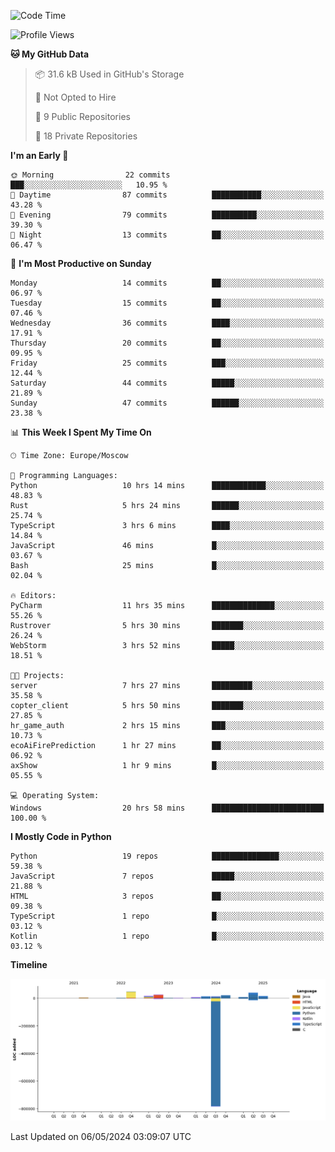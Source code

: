 <!--START_SECTION:waka-->
![Code Time](http://img.shields.io/badge/Code%20Time-316%20hrs%2028%20mins-blue)

![Profile Views](http://img.shields.io/badge/Profile%20Views-0-blue)

**🐱 My GitHub Data** 

> 📦 31.6 kB Used in GitHub's Storage 
 > 
> 🚫 Not Opted to Hire
 > 
> 📜 9 Public Repositories 
 > 
> 🔑 18 Private Repositories 
 > 
**I'm an Early 🐤** 

```text
🌞 Morning                22 commits          ███░░░░░░░░░░░░░░░░░░░░░░   10.95 % 
🌆 Daytime                87 commits          ███████████░░░░░░░░░░░░░░   43.28 % 
🌃 Evening                79 commits          ██████████░░░░░░░░░░░░░░░   39.30 % 
🌙 Night                  13 commits          ██░░░░░░░░░░░░░░░░░░░░░░░   06.47 % 
```
📅 **I'm Most Productive on Sunday** 

```text
Monday                   14 commits          ██░░░░░░░░░░░░░░░░░░░░░░░   06.97 % 
Tuesday                  15 commits          ██░░░░░░░░░░░░░░░░░░░░░░░   07.46 % 
Wednesday                36 commits          ████░░░░░░░░░░░░░░░░░░░░░   17.91 % 
Thursday                 20 commits          ██░░░░░░░░░░░░░░░░░░░░░░░   09.95 % 
Friday                   25 commits          ███░░░░░░░░░░░░░░░░░░░░░░   12.44 % 
Saturday                 44 commits          █████░░░░░░░░░░░░░░░░░░░░   21.89 % 
Sunday                   47 commits          ██████░░░░░░░░░░░░░░░░░░░   23.38 % 
```


📊 **This Week I Spent My Time On** 

```text
🕑︎ Time Zone: Europe/Moscow

💬 Programming Languages: 
Python                   10 hrs 14 mins      ████████████░░░░░░░░░░░░░   48.83 % 
Rust                     5 hrs 24 mins       ██████░░░░░░░░░░░░░░░░░░░   25.74 % 
TypeScript               3 hrs 6 mins        ████░░░░░░░░░░░░░░░░░░░░░   14.84 % 
JavaScript               46 mins             █░░░░░░░░░░░░░░░░░░░░░░░░   03.67 % 
Bash                     25 mins             █░░░░░░░░░░░░░░░░░░░░░░░░   02.04 % 

🔥 Editors: 
PyCharm                  11 hrs 35 mins      ██████████████░░░░░░░░░░░   55.26 % 
Rustrover                5 hrs 30 mins       ███████░░░░░░░░░░░░░░░░░░   26.24 % 
WebStorm                 3 hrs 52 mins       █████░░░░░░░░░░░░░░░░░░░░   18.51 % 

🐱‍💻 Projects: 
server                   7 hrs 27 mins       █████████░░░░░░░░░░░░░░░░   35.58 % 
copter_client            5 hrs 50 mins       ███████░░░░░░░░░░░░░░░░░░   27.85 % 
hr_game_auth             2 hrs 15 mins       ███░░░░░░░░░░░░░░░░░░░░░░   10.73 % 
ecoAiFirePrediction      1 hr 27 mins        ██░░░░░░░░░░░░░░░░░░░░░░░   06.92 % 
axShow                   1 hr 9 mins         █░░░░░░░░░░░░░░░░░░░░░░░░   05.55 % 

💻 Operating System: 
Windows                  20 hrs 58 mins      █████████████████████████   100.00 % 
```

**I Mostly Code in Python** 

```text
Python                   19 repos            ███████████████░░░░░░░░░░   59.38 % 
JavaScript               7 repos             █████░░░░░░░░░░░░░░░░░░░░   21.88 % 
HTML                     3 repos             ██░░░░░░░░░░░░░░░░░░░░░░░   09.38 % 
TypeScript               1 repo              █░░░░░░░░░░░░░░░░░░░░░░░░   03.12 % 
Kotlin                   1 repo              █░░░░░░░░░░░░░░░░░░░░░░░░   03.12 % 
```



**Timeline**

![Lines of Code chart](https://raw.githubusercontent.com/adlemx/adlemx/main/assets/bar_graph.png)


 Last Updated on 06/05/2024 03:09:07 UTC
<!--END_SECTION:waka-->
